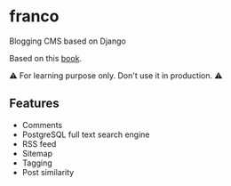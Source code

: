 # franco
Blogging CMS based on Django

Based on this [book](https://github.com/PacktPublishing/Django-3-by-Example).

:warning: For learning purpose only. Don't use it in production. ⚠️

## Features

- Comments
- PostgreSQL full text search engine
- RSS feed
- Sitemap
- Tagging
- Post similarity
